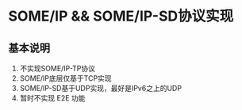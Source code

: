 # SOME/IP && SOME/IP-SD协议实现
## 基本说明
1. 不实现SOME/IP-TP协议
2. SOME/IP底层仅基于TCP实现
3. SOME/IP-SD基于UDP实现，最好是IPv6之上的UDP
4. 暂时不实现 E2E 功能
